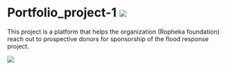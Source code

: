 # Portfolio_project-1 ![](https://github.com/Adeboye22/alxProject-rophekaFoundation.github.io/blob/5b9a82615331addff80c02f256fd74e2d0981273/Images/Logo_rophekaFoundation.png)
This project is a platform that helps the organization (Ropheka foundation) reach out to prospective donors for sponsorship of the flood response project.


![](https://github.com/Adeboye22/alxProject-rophekaFoundation.github.io/blob/bea46069b1325a45b69cfcbd5a6ca69ca05427da/Screenshot%20(12).png)

